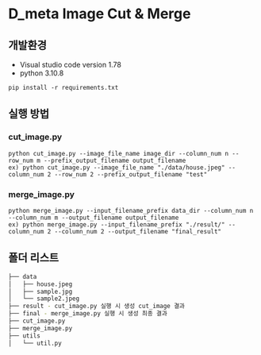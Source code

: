 # D_meta Image Cut & Merge

## 개발환경
- Visual studio code version 1.78
- python 3.10.8
```commandline
pip install -r requirements.txt
```

## 실행 방법
### cut_image.py
```commandline
python cut_image.py --image_file_name image_dir --column_num n --row_num m --prefix_output_filename output_filename
ex) python cut_image.py --image_file_name "./data/house.jpeg" --column_num 2 --row_num 2 --prefix_output_filename "test"
```

### merge_image.py
```commandline
python merge_image.py --input_filename_prefix data_dir --column_num n --column_num m --output_filename output_filename
ex) python merge_image.py --input_filename_prefix "./result/" --column_num 2 --column_num 2 --output_filename "final_result"
``` 

## 폴더 리스트
```bash
├── data
│   ├── house.jpeg
│   ├── sample.jpg
│   └── sample2.jpeg
├── result - cut_image.py 실행 시 생성 cut_image 결과
├── final - merge_image.py 실행 시 생성 최종 결과
├── cut_image.py
├── merge_image.py
├── utils
│   └── util.py
``` 
